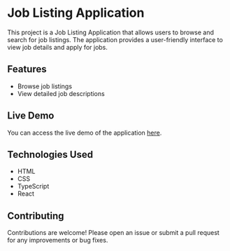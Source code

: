 # Job Listing Application

This project is a Job Listing Application that allows users to browse and search for job listings. The application provides a user-friendly interface to view job details and apply for jobs.

## Features

- Browse job listings
- View detailed job descriptions

## Live Demo

You can access the live demo of the application [here](https://job-listing-app-chi.vercel.app/).

## Technologies Used

- HTML
- CSS
- TypeScript
- React


## Contributing

Contributions are welcome! Please open an issue or submit a pull request for any improvements or bug fixes.

